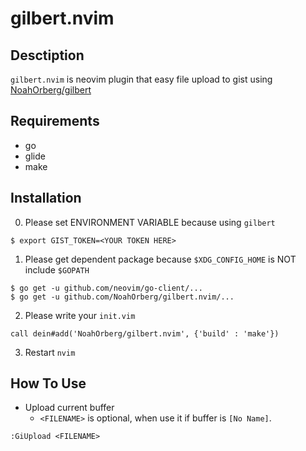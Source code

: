 # gilbert.nvim

## Desctiption
`gilbert.nvim` is neovim plugin that easy file upload to gist using [NoahOrberg/gilbert](http://github.com/NoahOrberg/gilbert) 

## Requirements
- go
- glide
- make

## Installation
0. Please set ENVIRONMENT VARIABLE because using `gilbert`
```
$ export GIST_TOKEN=<YOUR TOKEN HERE>
```
1. Please get dependent package because `$XDG_CONFIG_HOME` is NOT include `$GOPATH`
```
$ go get -u github.com/neovim/go-client/...
$ go get -u github.com/NoahOrberg/gilbert.nvim/...
```
2. Please write your `init.vim`
```
call dein#add('NoahOrberg/gilbert.nvim', {'build' : 'make'})
```
3. Restart `nvim`

## How To Use
- Upload current buffer
  - `<FILENAME>` is optional, when use it if buffer is `[No Name]`.
```
:GiUpload <FILENAME>
```
